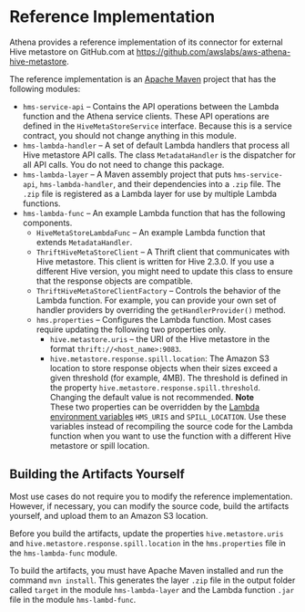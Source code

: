 # Reference Implementation<a name="datastores-hive-reference-implementation"></a>

Athena provides a reference implementation of its connector for external Hive metastore on GitHub\.com at [https://github\.com/awslabs/aws\-athena\-hive\-metastore](https://github.com/awslabs/aws-athena-hive-metastore)\.

The reference implementation is an [Apache Maven](https://maven.apache.org/) project that has the following modules:
+ `hms-service-api` – Contains the API operations between the Lambda function and the Athena service clients\. These API operations are defined in the `HiveMetaStoreService` interface\. Because this is a service contract, you should not change anything in this module\.
+ `hms-lambda-handler` – A set of default Lambda handlers that process all Hive metastore API calls\. The class `MetadataHandler` is the dispatcher for all API calls\. You do not need to change this package\.
+ `hms-lambda-layer` – A Maven assembly project that puts `hms-service-api`, `hms-lambda-handler`, and their dependencies into a `.zip` file\. The `.zip` file is registered as a Lambda layer for use by multiple Lambda functions\.
+ `hms-lambda-func` – An example Lambda function that has the following components\.
  + `HiveMetaStoreLambdaFunc` – An example Lambda function that extends `MetadataHandler`\.
  + `ThriftHiveMetaStoreClient` – A Thrift client that communicates with Hive metastore\. This client is written for Hive 2\.3\.0\. If you use a different Hive version, you might need to update this class to ensure that the response objects are compatible\.
  + `ThriftHiveMetaStoreClientFactory` – Controls the behavior of the Lambda function\. For example, you can provide your own set of handler providers by overriding the `getHandlerProvider()` method\.
  + `hms.properties` – Configures the Lambda function\. Most cases require updating the following two properties only\.
    + `hive.metastore.uris` – the URI of the Hive metastore in the format `thrift://<host_name>:9083`\.
    + `hive.metastore.response.spill.location`: The Amazon S3 location to store response objects when their sizes exceed a given threshold \(for example, 4MB\)\. The threshold is defined in the property `hive.metastore.response.spill.threshold`\. Changing the default value is not recommended\.
**Note**  
These two properties can be overridden by the [Lambda environment variables](https://docs.aws.amazon.com/lambda/latest/dg/env_variables.html) `HMS_URIS` and `SPILL_LOCATION`\. Use these variables instead of recompiling the source code for the Lambda function when you want to use the function with a different Hive metastore or spill location\.

## Building the Artifacts Yourself<a name="datastores-hive-reference-implementation-building-the-artifacts-yourself"></a>

Most use cases do not require you to modify the reference implementation\. However, if necessary, you can modify the source code, build the artifacts yourself, and upload them to an Amazon S3 location\.

Before you build the artifacts, update the properties `hive.metastore.uris` and `hive.metastore.response.spill.location` in the `hms.properties` file in the `hms-lambda-func` module\.

To build the artifacts, you must have Apache Maven installed and run the command `mvn install`\. This generates the layer `.zip` file in the output folder called `target` in the module `hms-lambda-layer` and the Lambda function `.jar` file in the module `hms-lambd-func`\.